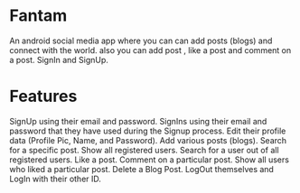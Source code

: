 # Fantam
An android social media app where you can can add posts (blogs) and connect with the world.
also you can add post , like a post and comment on a post.
SignIn and SignUp.


# Features

SignUp using their email and password.
SignIns using their email and password that they have used during the Signup process.
Edit their profile data (Profile Pic, Name, and Password).
Add various posts (blogs).
Search for a specific post.
Show all registered users.
Search for a user out of all registered users.
Like a post.
Comment on a particular post.
Show all users who liked a particular post.
Delete a Blog Post.
LogOut themselves and LogIn with their other ID.
